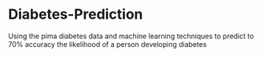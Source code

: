 # Diabetes-Prediction
Using the pima diabetes data and machine learning techniques to predict to 70% accuracy the likelihood of a person developing diabetes
